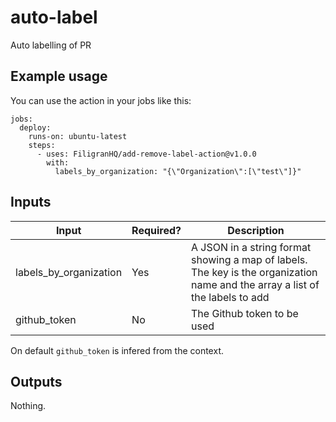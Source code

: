 # auto-label
Auto labelling of PR

## Example usage
You can use the action in your jobs like this:

```
jobs:
  deploy:
    runs-on: ubuntu-latest
    steps:
      - uses: FiligranHQ/add-remove-label-action@v1.0.0
        with:
          labels_by_organization: "{\"Organization\":[\"test\"]}"
```

## Inputs

| Input | Required? | Description |
| ----- | --------- | ----------- |
| labels_by_organization | Yes | A JSON in a string format showing a map of labels. The key is the organization name and the array a list of the labels to add |
| github_token | No | The Github token to be used |

On default `github_token` is infered from the context.

## Outputs
Nothing.
